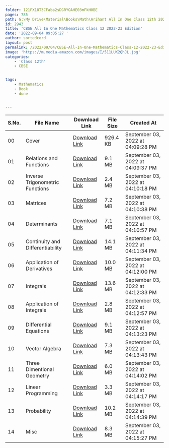 ```yaml
---
folder: 121FX18T3CFaba2sDGRYOAHE03mFkH0BE
pages: 785
path: G:\My Drive\Material\Books\Math\Arihant All In One Class 12th 2023
id: 2943
title: 'CBSE All In One Mathematics Class 12 2022-23 Edition'
date: '2022-09-04 09:05:27 '
author: sortedcord
layout: post
permalink: /2022/09/04/CBSE-All-In-One-Mathematics-Class-12-2022-23-Edition/
image: 'https://m.media-amazon.com/images/I/511LUK2QhJL.jpg'
categories:
    - 'Class 12th'
    - CBSE


tags:
    - Mathematics
    - Book
    - done


---
```


<!-- TABLE START -->

| S.No. | File Name                        | Download Link                              | File Size | Created At                        |
|-------|----------------------------------|--------------------------------------------|-----------|-----------------------------------|
| 00    | Cover                            | [Download Link](https://shorturl.at/chKY8) | 926.4 KB  | September 03, 2022 at 04:09:28 PM |
| 01    | Relations and Functions          | [Download Link](https://shorturl.at/aw045) | 9.1 MB    | September 03, 2022 at 04:09:37 PM |
| 02    | Inverse Trigonometric Functions  | [Download Link](https://shorturl.at/chjnS) | 2.4 MB    | September 03, 2022 at 04:10:18 PM |
| 03    | Matrices                         | [Download Link](https://shorturl.at/eHIJV) | 7.2 MB    | September 03, 2022 at 04:10:38 PM |
| 04    | Determinants                     | [Download Link](https://shorturl.at/chY38) | 7.1 MB    | September 03, 2022 at 04:10:57 PM |
| 05    | Continuity and Differentiability | [Download Link](https://shorturl.at/CDEVZ) | 14.1 MB   | September 03, 2022 at 04:11:34 PM |
| 06    | Application of Derivatives       | [Download Link](https://shorturl.at/RXZ57) | 10.0 MB   | September 03, 2022 at 04:12:00 PM |
| 07    | Integrals                        | [Download Link](https://shorturl.at/cdhx3) | 13.6 MB   | September 03, 2022 at 04:12:33 PM |
| 08    | Application of Integrals         | [Download Link](https://shorturl.at/EMVY7) | 2.8 MB    | September 03, 2022 at 04:12:57 PM |
| 09    | Differential Equations           | [Download Link](https://shorturl.at/ceFTV) | 9.1 MB    | September 03, 2022 at 04:13:23 PM |
| 10    | Vector Algebra                   | [Download Link](https://shorturl.at/bxYZ1) | 7.3 MB    | September 03, 2022 at 04:13:43 PM |
| 11    | Three Dimentional  Geometry      | [Download Link](https://shorturl.at/aFP01) | 6.0 MB    | September 03, 2022 at 04:14:02 PM |
| 12    | Linear Programming               | [Download Link](https://shorturl.at/DPY02) | 3.3 MB    | September 03, 2022 at 04:14:17 PM |
| 13    | Probability                      | [Download Link](https://shorturl.at/eGKST) | 10.2 MB   | September 03, 2022 at 04:14:39 PM |
| 14    | Misc                             | [Download Link](https://shorturl.at/abcW5) | 8.3 MB    | September 03, 2022 at 04:15:27 PM |

<!-- TABLE END -->

